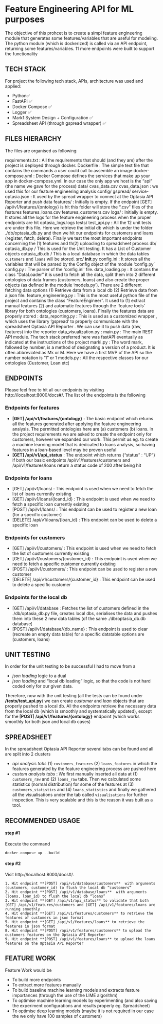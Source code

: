 # Feature Engineering API for ML purposes
The objective of this prohcet is to create a simpl feature engineering module that generates some features/variables that are useful for modeling. The python module (which is dockerized) is called via an API endpoint, returning some features/variables. 11 more endpoints were built to support the functionality



## TECH STACK

For project the following tech stack, APIs, architecture was used and applied: 

* Python✅
* FastAPI ✅
* Docker Compose ✅
* Logger ✅
* Mark1 System Design + Configuration ✅
* Spreadsheet API (through gspread wrapper) ✅




## FILES HIERARCHY



The files are organised as following

requirements.txt  : All the requirements that should (and they are) after the project is deployed through docker. 
Dockerfile :  The simple text file that contains the commands a user could call to assemble an image
docker-compose.yml : Docker Compose defines the services that make up your app in docker-compose.yml. In our case the only app we host is the “api” (the name we gave for the process)
data/
cvas_data.csv 
cvas_data.json : we used this for our feature engineering analysis
config/
gspread/
service-optasia.json : It used by the spread wrapper to connect at the Optasia API Reporter and push data
features/ : Initially is empty. If the endpoint [GET] /api/v1/features/{ontology}  is hit this folder will store the “.csv” files of the features
features_loans.csv
features_customers.csv
logs/ : Initially is empty. It stores all the logs for the feature engineering process when the proper endpoints are hit
optasia_logs.logs
tests/
test_api.py : All the 12 unit tests are under this file. Here we retrieve the initial db which is under the folder ./db/optasia_db.py and then we hit our endpoints for customers and loans (register, fetch, delete). Finally we test the most important endpoints concerning the (1) features and th(2) uploading to spreadsheet process
db/
optasia_db.py / This is used for the Unit testing. It has a List of Customer objects
optasia_db.db / This is a local database in which the data tables `customers` and `loans` will be stored.
src/
__init__.py
config.ini : It stores all the variables that will be parsed by the Config object of the module ‘config.py’
config.py : The parser of the 'config.ini' file. 
data_loading.py : It contains the class “DataLoader” it is used to fetch all the data, split them into 2 different ontologies of data frames (customers, loans) and also create the proper objects (as defined in the module ‘models.py’). There are 2 different fetching data options (1) Retrieve data from a local db (2) Retrieve data from a json file.
feature_engineering.py : This is the most useful python file of the project and contains the class “FeatureEngineer”. It used to (1) extract manual features (2) and automatic features through the ‘feature tools’ library for both ontologies (customers, loans). Finally the features data are properly stored :
data_reporting.py : This is used as a customized wrapper , which uses the library ‘gspread’ to properly communicate with the spreadsheet Optasia API Reporter . We can use it to push data (raw, features) into the reporter
data_visualization.py : 
main.py : The main REST API module. The tech stack preferred here was fastAPI eventually as indicated at the instructions of the project
markI.py : The word mark, followed by number, is a method of designating a version of a product. It is often abbreviated as Mk or M. Here we have a first MVP of the API so the number notation is “I” or 1
models.py : All the respective classes for our ontologies (Customer, Loan etc)






## ENDPOINTS

Please feel free to hit all our endpoints by visiting http://localhost:8000/docs#/. The list of the endpoints is the following


### Endpoints for features
* **[GET] /api/v1/features/{ontology}** : The basic endpoint which returns all the features generated after applying the feature engineering analysis. The permitted ontologies here are (a) customers (b) loans. In the project requirements we are asked to create the endpoint only for customers, however we expanded our work. This permit us eg. to create a machine learning model that is dedicated to loans analysis, so having features in a loan-based level may be proven useful
* **[GET] /api/v1/api_status** : The endpoint which returns {“status” : “UP”} if both our basic endpoints /api/v1/features/customers  and /api/v1/features/loans return a status code of 200 after being hit

### Endpoints for loans
* [GET] /api/v1/loans/ : This endpoint is used when we need to fetch the list of loans currently existing
* [GET] /api/v1/loans/{loand_id} : This endpoint is used when we need to fetch a specific loan currently existing
* [POST] /api/v1/loans/ : This endpoint can be used to register a new loan (for a specific customer)
* [DELETE]  /api/v1/loans/{loan_id} : This endpoint can be used to delete a specific loan

### Endpoints for customers
* [GET] /api/v1/customers/ : This endpoint is used when we need to fetch the list of customers currently existing
* [GET] /api/v1/customers/{customer_id} : This endpoint is used when we need to fetch a specific customer currently existing
* [POST] /api/v1/customers/ : This endpoint can be used to register a new customer
* [DELETE]  /api/v1/customers/{customer_id} : This endpoint can be used to delete a specific customer


### Endpoints for the local db
* [GET] /api/v1/database : Fetches the list of customers defined in the ./db/optasia_db.py file, creates local dbs, serialises the data and pushes them into these 2 new data tables (of the same ./db/optasia_db.db database)
* [POST] /api/v1/database/{db_name} : This endpoint is used to clear (recreate an empty data table) for a specific datatable options are (customers, loans) 





## UNIT TESTING

In order for the unit testing to be successful I had to move from a 

* *json loading* logic to a dual 
* *json loading* and “local db loading” logic, so that the code is not hard coded only for our given data. 


Therefore, now with the unit testing (all the tests can be found under **/tests/test_api.py**) we can create *customer* and *loan* objects that are properly pushed to a local db. All the endpoints retrieve the necessary data from the local db (which is smoothly and systematically updated), except for the **[POST] /api/v1/features/{ontology}** endpoint (which works smoothly for both json and local db cases)





## SPREADSHEET

In the spreadsheet Optasia API Reporter several tabs can be found and all are split into 2 clusters

* *api analysis tabs* (1) `customers_features` (2) `loans_features` in which the features generated by the feature engineering process are pushed here
* *custom analysis tabs* : We first manually inserted all data at (1) `customers_raw` and (2) `loans_raw` tabs. Then we calculated some statistics (normal distribution) for some of the features at (3) `customers_statistics` and (4) `loans_statistics` and finally we gathered all the visualisations under the tab called `visualisations` for further inspection. This is very scalable and this is the reason it was built as a tool. 




## RECOMMENDED USAGE

#### step #1
Execute the command 

```docker-compose up --build```


#### step #2
Visit http://localhost:8000/docs#/.

```
1. Hit endpoint **[POST] /api/v1/database/customers**  with arguments (customers, customer_id) to flush the local db “customers” 
2. Hit endpoint **[POST] /api/v1/database/loans**  with arguments (loans, loan_id) to flush the local db “loans” 
3. Hit endpoint **[GET] /api/v1/api_status** to validate that both [GET] /api/v1/features/customers and [GET] /api/v1/features/loans are running smoothly 
4. Hit endpoint **[GET] /api/v1/features/customers** to retrieve the features of customers in json format 
5. Hit endpoint **[GET] /api/v1/features/loans** to retrieve the features in json format 
8. Hit endpoint **[POST] /api/v1/features/customers** to upload the customers features on the Optasia API Reporter 
9. Hit endpoint **[POST] /api/v1/features/loans** to upload the loans features on the Optasia API Reporter 
```



## FEATURE WORK 

Feature Work would be 

* To build more endpoints
* To extract more features manually
* To build baseline machine learning models and extracts feature importances (through the use of the LIME algorithm)
* To optimise machine learning models by experimenting (and also saving the experiment configurations and results properly eg. Spreadsheet)
* To optimise deep learning models (maybe it is not required in our case the we only have 100 samples of customers) 
